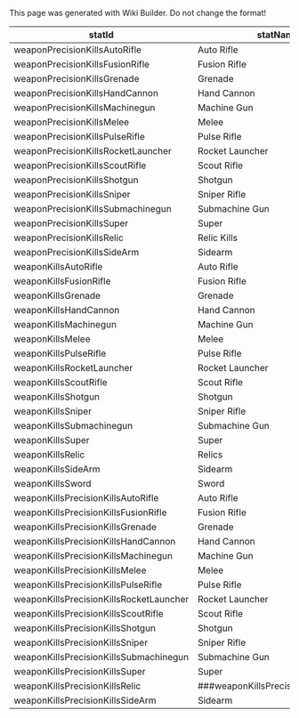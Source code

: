 <span class="wiki-builder">This page was generated with Wiki Builder. Do not change the format!</span>

statId | statName
------ | --------
weaponPrecisionKillsAutoRifle | Auto Rifle
weaponPrecisionKillsFusionRifle | Fusion Rifle
weaponPrecisionKillsGrenade | Grenade
weaponPrecisionKillsHandCannon | Hand Cannon
weaponPrecisionKillsMachinegun | Machine Gun
weaponPrecisionKillsMelee | Melee
weaponPrecisionKillsPulseRifle | Pulse Rifle
weaponPrecisionKillsRocketLauncher | Rocket Launcher
weaponPrecisionKillsScoutRifle | Scout Rifle
weaponPrecisionKillsShotgun | Shotgun
weaponPrecisionKillsSniper | Sniper Rifle
weaponPrecisionKillsSubmachinegun | Submachine Gun
weaponPrecisionKillsSuper | Super
weaponPrecisionKillsRelic | Relic Kills
weaponPrecisionKillsSideArm | Sidearm
weaponKillsAutoRifle | Auto Rifle
weaponKillsFusionRifle | Fusion Rifle
weaponKillsGrenade | Grenade
weaponKillsHandCannon | Hand Cannon
weaponKillsMachinegun | Machine Gun
weaponKillsMelee | Melee
weaponKillsPulseRifle | Pulse Rifle
weaponKillsRocketLauncher | Rocket Launcher
weaponKillsScoutRifle | Scout Rifle
weaponKillsShotgun | Shotgun
weaponKillsSniper | Sniper Rifle
weaponKillsSubmachinegun | Submachine Gun
weaponKillsSuper | Super
weaponKillsRelic | Relics
weaponKillsSideArm | Sidearm
weaponKillsSword | Sword
weaponKillsPrecisionKillsAutoRifle | Auto Rifle 
weaponKillsPrecisionKillsFusionRifle | Fusion Rifle 
weaponKillsPrecisionKillsGrenade | Grenade
weaponKillsPrecisionKillsHandCannon | Hand Cannon
weaponKillsPrecisionKillsMachinegun | Machine Gun
weaponKillsPrecisionKillsMelee | Melee
weaponKillsPrecisionKillsPulseRifle | Pulse Rifle
weaponKillsPrecisionKillsRocketLauncher | Rocket Launcher
weaponKillsPrecisionKillsScoutRifle | Scout Rifle 
weaponKillsPrecisionKillsShotgun | Shotgun
weaponKillsPrecisionKillsSniper | Sniper Rifle 
weaponKillsPrecisionKillsSubmachinegun | Submachine Gun
weaponKillsPrecisionKillsSuper | Super
weaponKillsPrecisionKillsRelic | ###weaponKillsPrecisionKillsRelic###
weaponKillsPrecisionKillsSideArm | Sidearm
